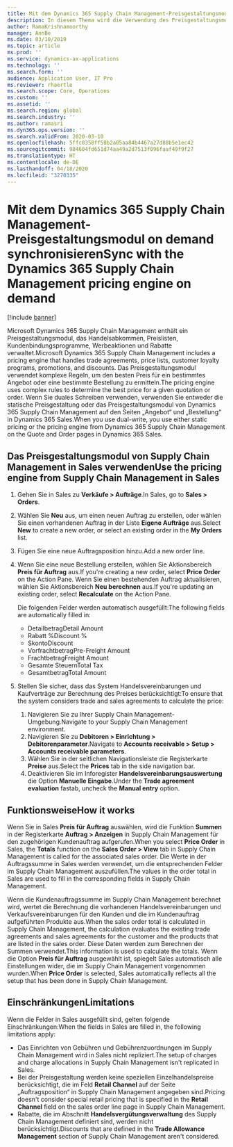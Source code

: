 ```yaml
---
title: Mit dem Dynamics 365 Supply Chain Management-Preisgestaltungsmodul on demand synchronisieren
description: In diesem Thema wird die Verwendung des Preisgestaltungsmoduls in Microsoft Dynamics 365 Supply Chain Management über Dynamics 365 Sales beschrieben.
author: RamaKrishnamoorthy
manager: AnnBe
ms.date: 03/10/2019
ms.topic: article
ms.prod: ''
ms.service: dynamics-ax-applications
ms.technology: ''
ms.search.form: ''
audience: Application User, IT Pro
ms.reviewer: rhaertle
ms.search.scope: Core, Operations
ms.custom: ''
ms.assetid: ''
ms.search.region: global
ms.search.industry: ''
ms.author: ramasri
ms.dyn365.ops.version: ''
ms.search.validFrom: 2020-03-10
ms.openlocfilehash: 5ffc0358ff58b2a05aa84b4467a27d88b5e1ec42
ms.sourcegitcommit: 984604fd651d74aa49a2d7513f096faaf49f9f27
ms.translationtype: HT
ms.contentlocale: de-DE
ms.lasthandoff: 04/18/2020
ms.locfileid: "3270335"
---
```

# <a name="sync-with-the-dynamics-365-supply-chain-management-pricing-engine-on-demand"></a><span data-ttu-id="0e2d5-103">Mit dem Dynamics 365 Supply Chain Management-Preisgestaltungsmodul on demand synchronisieren</span><span class="sxs-lookup"><span data-stu-id="0e2d5-103">Sync with the Dynamics 365 Supply Chain Management pricing engine on demand</span></span>

[!include [banner](../../includes/banner.md)]



<span data-ttu-id="0e2d5-104">Microsoft Dynamics 365 Supply Chain Management enthält ein Preisgestaltungsmodul, das Handelsabkommen, Preislisten, Kundenbindungsprogramme, Werbeaktionen und Rabatte verwaltet.</span><span class="sxs-lookup"><span data-stu-id="0e2d5-104">Microsoft Dynamics 365 Supply Chain Management includes a pricing engine that handles trade agreements, price lists, customer loyalty programs, promotions, and discounts.</span></span> <span data-ttu-id="0e2d5-105">Das Preisgestaltungsmodul verwendet komplexe Regeln, um den besten Preis für ein bestimmtes Angebot oder eine bestimmte Bestellung zu ermitteln.</span><span class="sxs-lookup"><span data-stu-id="0e2d5-105">The pricing engine uses complex rules to determine the best price for a given quotation or order.</span></span> <span data-ttu-id="0e2d5-106">Wenn Sie duales Schreiben verwenden, verwenden Sie entweder die statische Preisgestaltung oder das Preisgestaltungsmodul von Dynamics 365 Supply Chain Management auf den Seiten „Angebot“ und „Bestellung“ in Dynamics 365 Sales.</span><span class="sxs-lookup"><span data-stu-id="0e2d5-106">When you use dual-write, you use either static pricing or the pricing engine from Dynamics 365 Supply Chain Management on the Quote and Order pages in Dynamics 365 Sales.</span></span>

## <a name="use-the-pricing-engine-from-supply-chain-management-in-sales"></a><span data-ttu-id="0e2d5-107">Das Preisgestaltungsmodul von Supply Chain Management in Sales verwenden</span><span class="sxs-lookup"><span data-stu-id="0e2d5-107">Use the pricing engine from Supply Chain Management in Sales</span></span>

1. <span data-ttu-id="0e2d5-108">Gehen Sie in Sales zu **Verkäufe \> Aufträge**.</span><span class="sxs-lookup"><span data-stu-id="0e2d5-108">In Sales, go to **Sales \> Orders**.</span></span>
2. <span data-ttu-id="0e2d5-109">Wählen Sie **Neu** aus, um einen neuen Auftrag zu erstellen, oder wählen Sie einen vorhandenen Auftrag in der Liste **Eigene Aufträge** aus.</span><span class="sxs-lookup"><span data-stu-id="0e2d5-109">Select **New** to create a new order, or select an existing order in the **My Orders** list.</span></span>
3. <span data-ttu-id="0e2d5-110">Fügen Sie eine neue Auftragsposition hinzu.</span><span class="sxs-lookup"><span data-stu-id="0e2d5-110">Add a new order line.</span></span>
4. <span data-ttu-id="0e2d5-111">Wenn Sie eine neue Bestellung erstellen, wählen Sie Aktionsbereich **Preis für Auftrag** aus.</span><span class="sxs-lookup"><span data-stu-id="0e2d5-111">If you're creating a new order, select **Price Order** on the Action Pane.</span></span> <span data-ttu-id="0e2d5-112">Wenn Sie einen bestehenden Auftrag aktualisieren, wählen Sie Aktionsbereich **Neu berechnen** aus.</span><span class="sxs-lookup"><span data-stu-id="0e2d5-112">If you're updating an existing order, select **Recalculate** on the Action Pane.</span></span>

    <span data-ttu-id="0e2d5-113">Die folgenden Felder werden automatisch ausgefüllt:</span><span class="sxs-lookup"><span data-stu-id="0e2d5-113">The following fields are automatically filled in:</span></span>

    + <span data-ttu-id="0e2d5-114">Detailbetrag</span><span class="sxs-lookup"><span data-stu-id="0e2d5-114">Detail Amount</span></span>
    + <span data-ttu-id="0e2d5-115">Rabatt %</span><span class="sxs-lookup"><span data-stu-id="0e2d5-115">Discount %</span></span>
    + <span data-ttu-id="0e2d5-116">Skonto</span><span class="sxs-lookup"><span data-stu-id="0e2d5-116">Discount</span></span>
    + <span data-ttu-id="0e2d5-117">Vorfrachtbetrag</span><span class="sxs-lookup"><span data-stu-id="0e2d5-117">Pre-Freight Amount</span></span>
    + <span data-ttu-id="0e2d5-118">Frachtbetrag</span><span class="sxs-lookup"><span data-stu-id="0e2d5-118">Freight Amount</span></span>
    + <span data-ttu-id="0e2d5-119">Gesamte Steuern</span><span class="sxs-lookup"><span data-stu-id="0e2d5-119">Total Tax</span></span>
    + <span data-ttu-id="0e2d5-120">Gesamtbetrag</span><span class="sxs-lookup"><span data-stu-id="0e2d5-120">Total Amount</span></span>
    
5. <span data-ttu-id="0e2d5-121">Stellen Sie sicher, dass das System Handelsvereinbarungen und Kaufverträge zur Berechnung des Preises berücksichtigt:</span><span class="sxs-lookup"><span data-stu-id="0e2d5-121">To ensure that the system considers trade and sales agreements to calculate the price:</span></span>
    1. <span data-ttu-id="0e2d5-122">Navigieren Sie zu Ihrer Supply Chain Management-Umgebung.</span><span class="sxs-lookup"><span data-stu-id="0e2d5-122">Navigate to your Supply Chain Management environment.</span></span>
    2. <span data-ttu-id="0e2d5-123">Navigieren Sie zu **Debitoren \> Einrichtung \> Debitorenparameter**.</span><span class="sxs-lookup"><span data-stu-id="0e2d5-123">Navigate to **Accounts receivable \> Setup \> Accounts receivable parameters**.</span></span>
    3. <span data-ttu-id="0e2d5-124">Wählen Sie in der seitlichen Navigationsleiste die Registerkarte **Preise** aus.</span><span class="sxs-lookup"><span data-stu-id="0e2d5-124">Select the **Prices** tab in the side navigation bar.</span></span>
    4. <span data-ttu-id="0e2d5-125">Deaktivieren Sie im Inforegister **Handelsvereinbarungsauswertung** die Option **Manuelle Eingabe**.</span><span class="sxs-lookup"><span data-stu-id="0e2d5-125">Under the **Trade agreement evaluation** fastab, uncheck the **Manual entry** option.</span></span>

## <a name="how-it-works"></a><span data-ttu-id="0e2d5-126">Funktionsweise</span><span class="sxs-lookup"><span data-stu-id="0e2d5-126">How it works</span></span>

<span data-ttu-id="0e2d5-127">Wenn Sie in Sales **Preis für Auftrag** auswählen, wird die Funktion **Summen** in der Registerkarte **Auftrag \> Anzeigen** in Supply Chain Management für den zugehörigen Kundenauftrag aufgerufen.</span><span class="sxs-lookup"><span data-stu-id="0e2d5-127">When you select **Price Order** in Sales, the **Totals** function on the **Sales Order \> View** tab in Supply Chain Management is called for the associated sales order.</span></span> <span data-ttu-id="0e2d5-128">Die Werte in der Auftragssumme in Sales werden verwendet, um die entsprechenden Felder im Supply Chain Management auszufüllen.</span><span class="sxs-lookup"><span data-stu-id="0e2d5-128">The values in the order total in Sales are used to fill in the corresponding fields in Supply Chain Management.</span></span>

<span data-ttu-id="0e2d5-129">Wenn die Kundenauftragssumme im Supply Chain Management berechnet wird, wertet die Berechnung die vorhandenen Handelsvereinbarungen und Verkaufsvereinbarungen für den Kunden und die im Kundenauftrag aufgeführten Produkte aus.</span><span class="sxs-lookup"><span data-stu-id="0e2d5-129">When the sales order total is calculated in Supply Chain Management, the calculation evaluates the existing trade agreements and sales agreements for the customer and the products that are listed in the sales order.</span></span> <span data-ttu-id="0e2d5-130">Diese Daten werden zum Berechnen der Summen verwendet.</span><span class="sxs-lookup"><span data-stu-id="0e2d5-130">This information is used to calculate the totals.</span></span> <span data-ttu-id="0e2d5-131">Wenn die Option **Preis für Auftrag** ausgewählt ist, spiegelt Sales automatisch alle Einstellungen wider, die im Supply Chain Management vorgenommen wurden.</span><span class="sxs-lookup"><span data-stu-id="0e2d5-131">When **Price Order** is selected, Sales automatically reflects all the setup that has been done in Supply Chain Management.</span></span>

## <a name="limitations"></a><span data-ttu-id="0e2d5-132">Einschränkungen</span><span class="sxs-lookup"><span data-stu-id="0e2d5-132">Limitations</span></span>

<span data-ttu-id="0e2d5-133">Wenn die Felder in Sales ausgefüllt sind, gelten folgende Einschränkungen:</span><span class="sxs-lookup"><span data-stu-id="0e2d5-133">When the fields in Sales are filled in, the following limitations apply:</span></span>

+ <span data-ttu-id="0e2d5-134">Das Einrichten von Gebühren und Gebührenzuordnungen im Supply Chain Management wird in Sales nicht repliziert.</span><span class="sxs-lookup"><span data-stu-id="0e2d5-134">The setup of charges and charge allocations in Supply Chain Management isn't replicated in Sales.</span></span>
+ <span data-ttu-id="0e2d5-135">Bei der Preisgestaltung werden keine speziellen Einzelhandelspreise berücksichtigt, die im Feld **Retail Channel** auf der Seite „Auftragsposition“ in Supply Chain Management angegeben sind.</span><span class="sxs-lookup"><span data-stu-id="0e2d5-135">Pricing doesn't consider special retail pricing that is specified in the **Retail Channel** field on the sales order line page in Supply Chain Management.</span></span>
+ <span data-ttu-id="0e2d5-136">Rabatte, die im Abschnitt **Handelsvergütungsverwaltung** des Supply Chain Management definiert sind, werden nicht berücksichtigt.</span><span class="sxs-lookup"><span data-stu-id="0e2d5-136">Discounts that are defined in the **Trade Allowance Management** section of Supply Chain Management aren't considered.</span></span>
